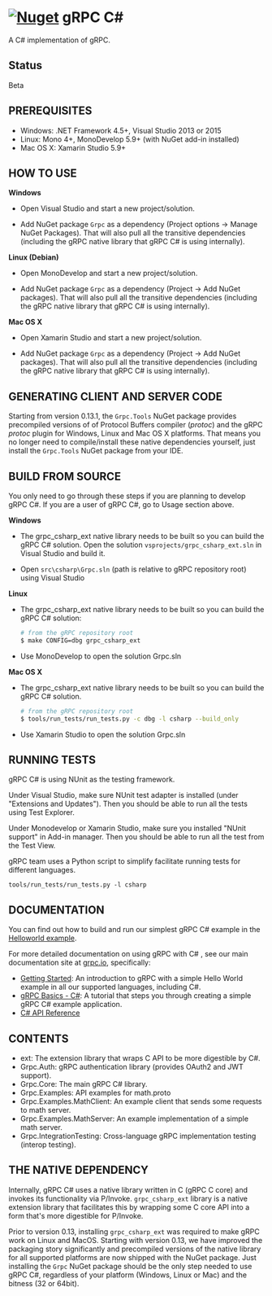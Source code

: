 [![Nuget](https://img.shields.io/nuget/v/Grpc.svg)](http://www.nuget.org/packages/Grpc/)
gRPC C#
=======

A C# implementation of gRPC.

Status
------

Beta

PREREQUISITES
--------------

- Windows: .NET Framework 4.5+, Visual Studio 2013 or 2015
- Linux: Mono 4+, MonoDevelop 5.9+ (with NuGet add-in installed)
- Mac OS X: Xamarin Studio 5.9+

HOW TO USE
--------------

**Windows**

- Open Visual Studio and start a new project/solution.

- Add NuGet package `Grpc` as a dependency (Project options -> Manage NuGet Packages).
  That will also pull all the transitive dependencies (including the gRPC native library that
  gRPC C# is using internally).

**Linux (Debian)**

- Open MonoDevelop and start a new project/solution.

- Add NuGet package `Grpc` as a dependency (Project -> Add NuGet packages).
  That will also pull all the transitive dependencies (including the gRPC native library that
  gRPC C# is using internally).

**Mac OS X**

- Open Xamarin Studio and start a new project/solution.

- Add NuGet package `Grpc` as a dependency (Project -> Add NuGet packages).
  That will also pull all the transitive dependencies (including the gRPC native library that
  gRPC C# is using internally).


GENERATING CLIENT AND SERVER CODE
--------------

Starting from version 0.13.1, the `Grpc.Tools` NuGet package provides precompiled versions of of Protocol Buffers compiler (_protoc_) and the gRPC _protoc_ plugin for Windows, Linux and Mac OS X platforms. That means you no longer need to compile/install these native dependencies yourself, just install the `Grpc.Tools` NuGet package from your IDE.

BUILD FROM SOURCE
-----------------

You only need to go through these steps if you are planning to develop gRPC C#.
If you are a user of gRPC C#, go to Usage section above.

**Windows**

- The grpc_csharp_ext native library needs to be built so you can build the gRPC C# solution. Open the
  solution `vsprojects/grpc_csharp_ext.sln` in Visual Studio and build it.

- Open `src\csharp\Grpc.sln` (path is relative to gRPC repository root)
  using Visual Studio

**Linux**

- The grpc_csharp_ext native library needs to be built so you can build the gRPC C# solution:
  ```sh
  # from the gRPC repository root
  $ make CONFIG=dbg grpc_csharp_ext
  ```

- Use MonoDevelop to open the solution Grpc.sln

**Mac OS X**

- The grpc_csharp_ext native library needs to be built so you can build the gRPC C# solution.

  ```sh
  # from the gRPC repository root
  $ tools/run_tests/run_tests.py -c dbg -l csharp --build_only
  ```

- Use Xamarin Studio to open the solution Grpc.sln

RUNNING TESTS
-------------

gRPC C# is using NUnit as the testing framework.

Under Visual Studio, make sure NUnit test adapter is installed (under "Extensions and Updates").
Then you should be able to run all the tests using Test Explorer.

Under Monodevelop or Xamarin Studio, make sure you installed "NUnit support" in Add-in manager.
Then you should be able to run all the test from the Test View.

gRPC team uses a Python script to simplify facilitate running tests for
different languages.

```
tools/run_tests/run_tests.py -l csharp
```

DOCUMENTATION
-------------

You can find out how to build and run our simplest gRPC C# example in the
[Helloworld example][].

For more detailed documentation on using gRPC with C# , see our main
documentation site at [grpc.io][], specifically:

- [Getting Started][]: An introduction to gRPC with a simple
  Hello World example in all our supported languages, including C#.
- [gRPC Basics - C#][]:
  A tutorial that steps you through creating a simple gRPC C# example
  application.
- [C# API Reference][]

CONTENTS
--------

- ext:
  The extension library that wraps C API to be more digestible by C#.
- Grpc.Auth:
  gRPC authentication library (provides OAuth2 and JWT support).
- Grpc.Core:
  The main gRPC C# library.
- Grpc.Examples:
  API examples for math.proto
- Grpc.Examples.MathClient:
  An example client that sends some requests to math server.
- Grpc.Examples.MathServer:
  An example implementation of a simple math server.
- Grpc.IntegrationTesting:
  Cross-language gRPC implementation testing (interop testing).

THE NATIVE DEPENDENCY
---------------

Internally, gRPC C# uses a native library written in C (gRPC C core) and invokes its functionality via P/Invoke. `grpc_csharp_ext` library is a native extension library that facilitates this by wrapping some C core API into a form that's more digestible for P/Invoke.

Prior to version 0.13, installing `grpc_csharp_ext` was required to make gRPC work on Linux and MacOS. Starting with version 0.13, we have improved the packaging story significantly and precompiled versions of the native library for all supported platforms are now shipped with the NuGet package. Just installing the `Grpc` NuGet package should be the only step needed to use gRPC C#, regardless of your platform (Windows, Linux or Mac) and the bitness (32 or 64bit).

[Helloworld example]:../../examples/csharp/helloworld
[grpc.io]: http://grpc.io
[Getting Started]: http://www.grpc.io/docs/
[gRPC Basics - C#]: http://www.grpc.io/docs/tutorials/basic/csharp.html
[C# API Reference]: http://grpc.io/grpc/csharp


